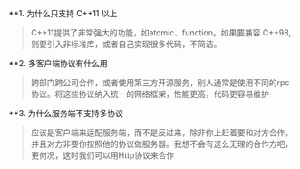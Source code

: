 **1. 为什么只支持 C++11 以上

> C++11提供了非常强大的功能，如atomic、function。如果要兼容 C++98, 则要引入非标准库，或者自己实现很多代码，不简洁。

**2. 多客户端协议有什么用

> 跨部门跨公司合作，或者使用第三方开源服务，别人通常是使用不同的rpc协议。将这些协议纳入统一的网络框架，性能更高，代码更容易维护

**3. 为什么服务端不支持多协议

> 应该是客户端来适配服务端，而不是反过来，除非你上赶着要和对方合作，并且对方非要你按照他的协议做服务器。我想不会有这么无理的合作方吧，更何况，这时我们可以用Http协议来合作

